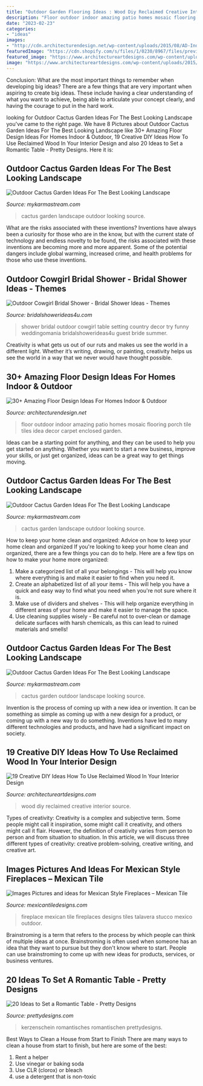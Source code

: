 ```yaml
---
title: "Outdoor Garden Flooring Ideas : Wood Diy Reclaimed Creative Interior Source"
description: "Floor outdoor indoor amazing patio homes mosaic flooring porch tile tiles idea decor carpet enclosed garden"
date: "2023-02-23"
categories:
- "ideas"
images:
- "http://cdn.architecturendesign.net/wp-content/uploads/2015/08/AD-Indoor-Outdoor-Floor-Design-Ideas-21.jpg"
featuredImage: "https://cdn.shopify.com/s/files/1/0230/8967/files/preview-full-fireplace_simpson_large.jpg?v=1507054106"
featured_image: "https://www.architectureartdesigns.com/wp-content/uploads/2015/04/643.jpg"
image: "https://www.architectureartdesigns.com/wp-content/uploads/2015/04/643.jpg"
---
```



Conclusion: What are the most important things to remember when developing big ideas?
There are a few things that are very important when aspiring to create big ideas. These include having a clear understanding of what you want to achieve, being able to articulate your concept clearly, and having the courage to put in the hard work.

	

		
looking for Outdoor Cactus Garden Ideas For The Best Looking Landscape you've came to the right page. We have 8 Pictures about Outdoor Cactus Garden Ideas For The Best Looking Landscape like 30+ Amazing Floor Design Ideas For Homes Indoor &amp; Outdoor, 19 Creative DIY Ideas How To Use Reclaimed Wood In Your Interior Design and also 20 Ideas to Set a Romantic Table - Pretty Designs. Here it is:
		
    
## Outdoor Cactus Garden Ideas For The Best Looking Landscape

<img loading=lazy src="https://mykarmastream.com/wp-content/uploads/2017/08/cactus-garden-10.jpeg" onerror="this.onerror=null;this.src='https://tse4.mm.bing.net/th?id=OIP.6nNeH__ofZESUzctsTT2WAHaLH&amp;pid=15.1';" alt="Outdoor Cactus Garden Ideas For The Best Looking Landscape">

_Source: mykarmastream.com_

>cactus garden landscape outdoor looking source. 

	

What are the risks associated with these inventions?
Inventions have always been a curiosity for those who are in the know, but with the current state of technology and endless novelty to be found, the risks associated with these inventions are becoming more and more apparent. Some of the potential dangers include global warming, increased crime, and health problems for those who use these inventions.

    
## Outdoor Cowgirl Bridal Shower - Bridal Shower Ideas - Themes

<img loading=lazy src="https://www.bridalshowerideas4u.com/wp-content/uploads/2016/03/cowgirl-bridal-shower-guest-table-setting-outdoor-530x796.jpg" onerror="this.onerror=null;this.src='https://tse3.mm.bing.net/th?id=OIP.Eg72jZFx6ZnwPxpdSPUcaAHaLH&amp;pid=15.1';" alt="Outdoor Cowgirl Bridal Shower - Bridal Shower Ideas - Themes">

_Source: bridalshowerideas4u.com_

>shower bridal outdoor cowgirl table setting country decor try funny weddingomania bridalshowerideas4u guest bride summer. 

	

Creativity is what gets us out of our ruts and makes us see the world in a different light. Whether it’s writing, drawing, or painting, creativity helps us see the world in a way that we never would have thought possible.

    
## 30+ Amazing Floor Design Ideas For Homes Indoor &amp; Outdoor

<img loading=lazy src="http://cdn.architecturendesign.net/wp-content/uploads/2015/08/AD-Indoor-Outdoor-Floor-Design-Ideas-21.jpg" onerror="this.onerror=null;this.src='https://tse1.mm.bing.net/th?id=OIP.K8DN2tCv0pbdZ-JeeS_u-gHaLH&amp;pid=15.1';" alt="30+ Amazing Floor Design Ideas For Homes Indoor &amp; Outdoor">

_Source: architecturendesign.net_

>floor outdoor indoor amazing patio homes mosaic flooring porch tile tiles idea decor carpet enclosed garden. 

	

Ideas can be a starting point for anything, and they can be used to help you get started on anything. Whether you want to start a new business, improve your skills, or just get organized, ideas can be a great way to get things moving.

    
## Outdoor Cactus Garden Ideas For The Best Looking Landscape

<img loading=lazy src="https://mykarmastream.com/wp-content/uploads/2017/08/cactus-garden-4.jpg" onerror="this.onerror=null;this.src='https://tse3.mm.bing.net/th?id=OIP.FoK5v6g5xpkdMWbemUcHagHaJ4&amp;pid=15.1';" alt="Outdoor Cactus Garden Ideas For The Best Looking Landscape">

_Source: mykarmastream.com_

>cactus garden landscape outdoor looking source. 

	

How to keep your home clean and organized: Advice on how to keep your home clean and organized
If you're looking to keep your home clean and organized, there are a few things you can do to help. Here are a few tips on how to make your home more organized: 
1. Make a categorized list of all your belongings - This will help you know where everything is and make it easier to find when you need it. 
2. Create an alphabetized list of all your items - This will help you have a quick and easy way to find what you need when you're not sure where it is. 
3. Make use of dividers and shelves - This will help organize everything in different areas of your home and make it easier to manage the space. 
4. Use cleaning supplies wisely - Be careful not to over-clean or damage delicate surfaces with harsh chemicals, as this can lead to ruined materials and smells!

    
## Outdoor Cactus Garden Ideas For The Best Looking Landscape

<img loading=lazy src="https://mykarmastream.com/wp-content/uploads/2017/08/cactus-garden-7.jpg" onerror="this.onerror=null;this.src='https://tse4.mm.bing.net/th?id=OIP.D9yaS9qs2KU_zuZini5ZXAHaK6&amp;pid=15.1';" alt="Outdoor Cactus Garden Ideas For The Best Looking Landscape">

_Source: mykarmastream.com_

>cactus garden outdoor landscape looking source. 

	

Invention is the process of coming up with a new idea or invention. It can be something as simple as coming up with a new design for a product, or coming up with a new way to do something. Inventions have led to many different technologies and products, and have had a significant impact on society.

    
## 19 Creative DIY Ideas How To Use Reclaimed Wood In Your Interior Design

<img loading=lazy src="https://www.architectureartdesigns.com/wp-content/uploads/2015/04/643.jpg" onerror="this.onerror=null;this.src='https://tse4.mm.bing.net/th?id=OIP.0XU4NEcUV7eq7GFc0Ws_BwHaJ6&amp;pid=15.1';" alt="19 Creative DIY Ideas How To Use Reclaimed Wood In Your Interior Design">

_Source: architectureartdesigns.com_

>wood diy reclaimed creative interior source. 

	

Types of creativity:
Creativity is a complex and subjective term. Some people might call it inspiration, some might call it creativity, and others might call it flair. However, the definition of creativity varies from person to person and from situation to situation. In this article, we will discuss three different types of creativity: creative problem-solving, creative writing, and creative art.

    
## Images Pictures And Ideas For Mexican Style Fireplaces – Mexican Tile

<img loading=lazy src="https://cdn.shopify.com/s/files/1/0230/8967/files/preview-full-fireplace_simpson_large.jpg?v=1507054106" onerror="this.onerror=null;this.src='https://tse2.mm.bing.net/th?id=OIP.sIt2HaoMU3a3SFprb16JdQAAAA&amp;pid=15.1';" alt="Images Pictures and ideas for Mexican Style Fireplaces – Mexican Tile">

_Source: mexicantiledesigns.com_

>fireplace mexican tile fireplaces designs tiles talavera stucco mexico outdoor. 

	

Brainstroming is a term that refers to the process by which people can think of multiple ideas at once. Brainstroming is often used when someone has an idea that they want to pursue but they don't know where to start. People can use brainstroming to come up with new ideas for products, services, or business ventures.

    
## 20 Ideas To Set A Romantic Table - Pretty Designs

<img loading=lazy src="https://www.prettydesigns.com/wp-content/uploads/2015/08/20-ideas-to-set-a-romantic-table15.jpg" onerror="this.onerror=null;this.src='https://tse1.mm.bing.net/th?id=OIP.jdcUf6fuDYC5kJvS797ZcwHaLH&amp;pid=15.1';" alt="20 Ideas to Set a Romantic Table - Pretty Designs">

_Source: prettydesigns.com_

>kerzenschein romantisches romantischen prettydesigns. 

	

Best Ways to Clean a House from Start to Finish
There are many ways to clean a house from start to finish, but here are some of the best: 
1. Rent a helper 
2. Use vinegar or baking soda 
3. Use CLR (clorox) or bleach 
4. use a detergent that is non-toxic 


